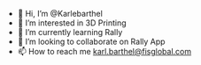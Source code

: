 - 👋 Hi, I’m @Karlebarthel
- 👀 I’m interested in 3D Printing
- 🌱 I’m currently learning Rally
- 💞️ I’m looking to collaborate on Rally App
- 📫 How to reach me karl.barthel@fisglobal.com

<!---
Karlebarthel/Karlebarthel is a ✨ special ✨ repository because its `README.md` (this file) appears on your GitHub profile.
You can click the Preview link to take a look at your changes.
--->
